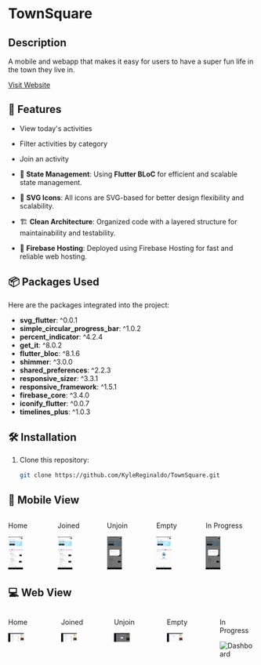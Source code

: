 # TownSquare

## Description

A mobile and webapp that makes it easy for users to have a
super fun life in the town they live in.

[Visit Website](https://town-square-efb7b.web.app/)

## 🌟 Features

- View today's activities
- Filter activities by category
- Join an activity

- 🔄 **State Management**: Using **Flutter BLoC** for efficient and scalable state management.
- 🎨 **SVG Icons**: All icons are SVG-based for better design flexibility and scalability.
- 🏗️ **Clean Architecture**: Organized code with a layered structure for maintainability and testability.
- 📶 **Firebase Hosting**: Deployed using Firebase Hosting for fast and reliable web hosting.

## 📦 Packages Used

Here are the packages integrated into the project:

- **svg_flutter**: ^0.0.1
- **simple_circular_progress_bar**: ^1.0.2
- **percent_indicator**: ^4.2.4
- **get_it**: ^8.0.2
- **flutter_bloc**: ^8.1.6
- **shimmer**: ^3.0.0
- **shared_preferences**: ^2.2.3
- **responsive_sizer**: ^3.3.1
- **responsive_framework**: ^1.5.1
- **firebase_core**: ^3.4.0
- **iconify_flutter**: ^0.0.7
- **timelines_plus**: ^1.0.3

## 🛠️ Installation

1. Clone this repository:
   ```bash
   git clone https://github.com/KyleReginaldo/TownSquare.git
   ```

## 📱 Mobile View

<div style="display: flex; justify-content: space-between;">
    <div>
        <p>Home</p>
        <img src="assets/images/mobile_home.jpg" alt="Dashboard" width="30%" />
    </div>
    <div>
        <p>Joined</p>
        <img src="assets/images/mobile_joined.jpg" alt="Dashboard" width="30%" />
    </div>
    <div>
        <p>Unjoin</p>
        <img src="assets/images/mobile_unjoin.jpg" alt="Dashboard" width="30%" />
    </div>
    <div>
        <p>Empty</p>
        <img src="assets/images/mobile_empty.jpg" alt="Dashboard" width="30%" />
    </div>
    <div>
        <p>In Progress</p>
        <img src="assets/images/mobile_inprogress.jpg" alt="Dashboard" width="30%" />
    </div>
</div>

## 💻 Web View

<div style="display: flex; justify-content: space-between;">
    <div>
        <p>Home</p>
        <img src="assets/images/web_home.png" alt="Dashboard" width="30%" />
    </div>
    <div>
        <p>Joined</p>
        <img src="assets/images/web_joined.png" alt="Dashboard" width="30%" />
    </div>
    <div>
        <p>Unjoin</p>
        <img src="assets/images/web_unjoin.png" alt="Dashboard" width="30%" />
    </div>
    <div>
        <p>Empty</p>
        <img src="assets/images/web_empty.png" alt="Dashboard" width="30%" />
    </div>
    <div>
        <p>In Progress</p>
        <img src="assets/images/mobile_inprogress.png" alt="Dashboard" width="30%" />
    </div>
  
</div>
